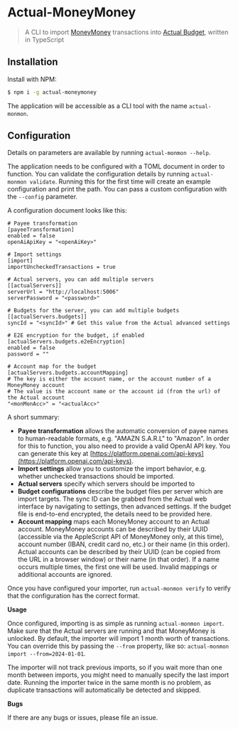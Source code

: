 # Actual-MoneyMoney

> A CLI to import [MoneyMoney](https://moneymoney-app.com) transactions into [Actual Budget](https://actualbudget.org), written in TypeScript

## Installation

Install with NPM:

```bash
$ npm i -g actual-moneymoney
```

The application will be accessible as a CLI tool with the name `actual-monmon`.

## Configuration

Details on parameters are available by running `actual-monmon --help`.

The application needs to be configured with a TOML document in order to function. You can validate the configuration details by running `actual-monmon validate`. Running this for the first time will create an example configuration and print the path. You can pass a custom configuration with the `--config` parameter.

A configuration document looks like this:

```
# Payee transformation
[payeeTransformation]
enabled = false
openAiApiKey = "<openAiKey>"

# Import settings
[import]
importUncheckedTransactions = true

# Actual servers, you can add multiple servers
[[actualServers]]
serverUrl = "http://localhost:5006"
serverPassword = "<password>"

# Budgets for the server, you can add multiple budgets
[[actualServers.budgets]]
syncId = "<syncId>" # Get this value from the Actual advanced settings

# E2E encryption for the budget, if enabled
[actualServers.budgets.e2eEncryption]
enabled = false
password = ""

# Account map for the budget
[actualServers.budgets.accountMapping]
# The key is either the account name, or the account number of a MoneyMoney account
# The value is the account name or the account id (from the url) of the Actual account
"<monMonAcc>" = "<actualAcc>"
```

A short summary:

- **Payee transformation** allows the automatic conversion of payee names to human-readable formats, e.g. "AMAZN S.A.R.L" to "Amazon". In order for this to function, you also need to provide a valid OpenAI API key. You can generate this key at [https://platform.openai.com/api-keys](https://platform.openai.com/api-keys).
- **Import settings** allow you to customize the import behavior, e.g. whether unchecked transactions should be imported.
- **Actual servers** specify which servers should be imported to
- **Budget configurations** describe the budget files per server which are import targets. The sync ID can be grabbed from the Actual web interface by navigating to settings, then advanced settings. If the budget file is end-to-end encrypted, the details need to be provided here.
- **Account mapping** maps each MoneyMoney account to an Actual account. MoneyMoney accounts can be described by their UUID (accessible via the AppleScript API of MoneyMoney only, at this time), account number (IBAN, credit card no, etc.) or their name (in this order). Actual accounts can be described by their UUID (can be copied from the URL in a browser window) or their name (in that order). If a name occurs multiple times, the first one will be used. Invalid mappings or additional accounts are ignored.

Once you have configured your importer, run `actual-monmon verify` to verify that the configuration has the correct format.

**Usage**

Once configured, importing is as simple as running `actual-monmon import`. Make sure that the Actual servers are running and that MoneyMoney is unlocked. By default, the importer will import 1 month worth of transactions. You can override this by passing the `--from` property, like so: `actual-monmon import --from=2024-01-01`.

The importer will not track previous imports, so if you wait more than one month between imports, you might need to manually specify the last import date. Running the importer twice in the same month is no problem, as duplicate transactions will automatically be detected and skipped.

**Bugs**

If there are any bugs or issues, please file an issue.
